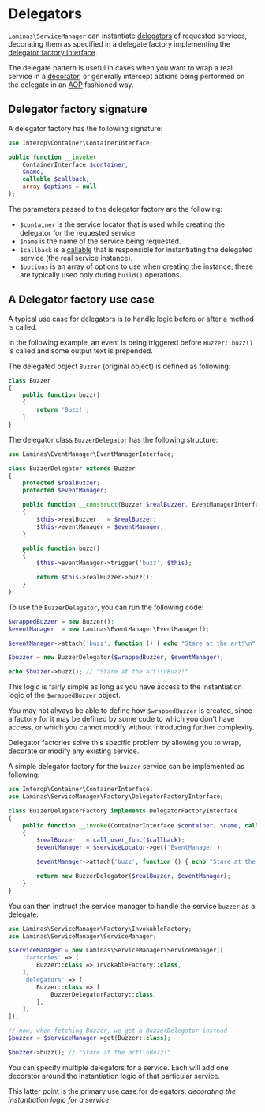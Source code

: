# Delegators

`Laminas\ServiceManager` can instantiate [delegators](http://en.wikipedia.org/wiki/Delegation_pattern)
of requested services, decorating them as specified in a delegate factory
implementing the [delegator factory interface](https://github.com/laminas/laminas-servicemanager/tree/master/src/Factory/DelegatorFactoryInterface.php).

The delegate pattern is useful in cases when you want to wrap a real service in
a [decorator](http://en.wikipedia.org/wiki/Decorator_pattern), or generally
intercept actions being performed on the delegate in an
[AOP](http://en.wikipedia.org/wiki/Aspect-oriented_programming) fashioned way.

## Delegator factory signature

A delegator factory has the following signature:

```php
use Interop\Container\ContainerInterface;

public function __invoke(
    ContainerInterface $container,
    $name,
    callable $callback,
    array $options = null
);
```

The parameters passed to the delegator factory are the following:

- `$container` is the service locator that is used while creating the delegator
  for the requested service.
- `$name` is the name of the service being requested.
- `$callback` is a [callable](http://www.php.net/manual/en/language.types.callable.php) that is
  responsible for instantiating the delegated service (the real service instance).
- `$options` is an array of options to use when creating the instance; these are
  typically used only during `build()` operations.

## A Delegator factory use case

A typical use case for delegators is to handle logic before or after a method is
called.

In the following example, an event is being triggered before `Buzzer::buzz()` is
called and some output text is prepended.

The delegated object `Buzzer` (original object) is defined as following:

```php
class Buzzer
{
    public function buzz()
    {
        return 'Buzz!';
    }
}
```

The delegator class `BuzzerDelegator` has the following structure:

```php
use Laminas\EventManager\EventManagerInterface;

class BuzzerDelegator extends Buzzer
{
    protected $realBuzzer;
    protected $eventManager;

    public function __construct(Buzzer $realBuzzer, EventManagerInterface $eventManager)
    {
        $this->realBuzzer   = $realBuzzer;
        $this->eventManager = $eventManager;
    }

    public function buzz()
    {
        $this->eventManager->trigger('buzz', $this);

        return $this->realBuzzer->buzz();
    }
}
```

To use the `BuzzerDelegator`, you can run the following code:

```php
$wrappedBuzzer = new Buzzer();
$eventManager  = new Laminas\EventManager\EventManager();

$eventManager->attach('buzz', function () { echo "Stare at the art!\n"; });

$buzzer = new BuzzerDelegator($wrappedBuzzer, $eventManager);

echo $buzzer->buzz(); // "Stare at the art!\nBuzz!"
```

This logic is fairly simple as long as you have access to the instantiation
logic of the `$wrappedBuzzer` object.

You may not always be able to define how `$wrappedBuzzer` is created, since a
factory for it may be defined by some code to which you don't have access, or
which you cannot modify without introducing further complexity.

Delegator factories solve this specific problem by allowing you to wrap,
decorate or modify any existing service.

A simple delegator factory for the `buzzer` service can be implemented as
following:

```php
use Interop\Container\ContainerInterface;
use Laminas\ServiceManager\Factory\DelegatorFactoryInterface;

class BuzzerDelegatorFactory implements DelegatorFactoryInterface
{
    public function __invoke(ContainerInterface $container, $name, callable $callback, array $options = null)
    {
        $realBuzzer   = call_user_func($callback);
        $eventManager = $serviceLocator->get('EventManager');

        $eventManager->attach('buzz', function () { echo "Stare at the art!\n"; });

        return new BuzzerDelegator($realBuzzer, $eventManager);
    }
}
```

You can then instruct the service manager to handle the service `buzzer` as a
delegate:

```php
use Laminas\ServiceManager\Factory\InvokableFactory;
use Laminas\ServiceManager\ServiceManager;

$serviceManager = new Laminas\ServiceManager\ServiceManager([
    'factories' => [
        Buzzer::class => InvokableFactory::class,
    ],
    'delegators' => [
        Buzzer::class => [
            BuzzerDelegatorFactory::class,
        ],
    ],
]);

// now, when fetching Buzzer, we get a BuzzerDelegator instead
$buzzer = $serviceManager->get(Buzzer::class);

$buzzer->buzz(); // "Stare at the art!\nBuzz!"
```

You can specify multiple delegators for a service. Each will add one decorator
around the instantiation logic of that particular service.

This latter point is the primary use case for delegators: *decorating the
instantiation logic for a service*.
